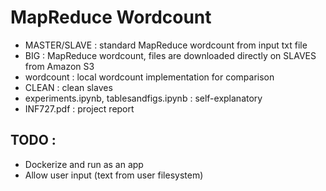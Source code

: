 # MapReduce Wordcount
- MASTER/SLAVE : standard MapReduce wordcount from input txt file
- BIG : MapReduce wordcount, files are downloaded directly on SLAVES from Amazon S3
- wordcount : local wordcount implementation for comparison
- CLEAN : clean slaves
- experiments.ipynb, tablesandfigs.ipynb : self-explanatory  
- INF727.pdf : project report
## TODO :  
- Dockerize and run as an app
- Allow user input (text from user filesystem)